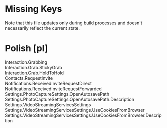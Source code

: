 # Missing Keys
Note that this file updates only during build processes and doesn't necessarily reflect the current state.

# Polish [pl]
Interaction.Grabbing  
Interaction.Grab.StickyGrab  
Interaction.Grab.HoldToHold  
Contacts.RequestInvite  
Notifications.ReceivedInviteRequestDirect  
Notifications.ReceivedInviteRequestForwarded  
Settings.PhotoCaptureSettings.OpenAutosavePath  
Settings.PhotoCaptureSettings.OpenAutosavePath.Description  
Settings.VideoStreamingServicesSettings  
Settings.VideoStreamingServicesSettings.UseCookiesFromBrowser  
Settings.VideoStreamingServicesSettings.UseCookiesFromBrowser.Description  

